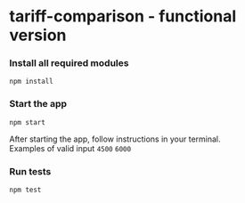 # tariff-comparison - functional version

### Install all required modules <br>
``npm install``

### Start the app <br>
``npm start``

After starting the app, follow instructions in your terminal. <br>
Examples of valid input
``4500``
``6000``


### Run tests<br>
``npm test``
